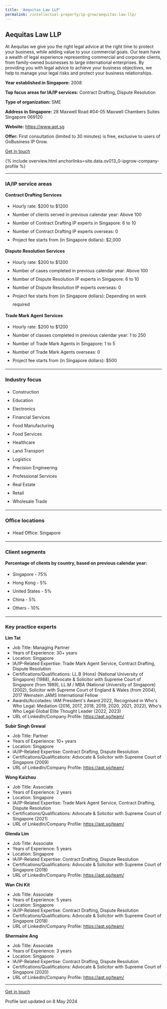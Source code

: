 ```yaml
---
title: 'Aequitas Law LLP'
permalink: /intellectual-property/ip-grow/aequitas-law-llp/
---
```


## Aequitas Law LLP

At Aequitas we give you the right legal advice at the right time to protect your business, while adding value to your commercial goals. Our team have a wealth of legal experience representing commercial and corporate clients, from family-owned businesses to large international enterprises. By providing you with legal advice to achieve your business objectives, we help to manage your legal risks and protect your business relationships.

<b>Year established in Singapore:</b> 2008

<b>Top focus areas for IA/IP services:</b> Contract Drafting, Dispute Resolution

<b>Type of organization:</b> SME

<b>Address in Singapore:</b> 28 Maxwell Road #04-05 Maxwell Chambers Suites Singapore 069120

<b>Website:</b> <a href='https://www.aqt.sg'>https://www.aqt.sg</a>

<b>Offer:</b> First consultation (limited to 30 minutes) is free, exclusive to users of GoBusiness IP Grow.

<a class='btn' href='https://form.gov.sg/64c709e15ed383001239085b' target='_blank' rel='noopener'>Get in touch</a>

{% include overview.html anchorlinks=site.data.ov013_0-ipgrow-company-profile %}

---
<a name='ip-related-service-areas'></a>
### IA/IP service areas

**Contract Drafting Services**

<ul>
<li style='line-height: 27px; margin: 0px 0px !important'>Hourly rate:  $200 to $1200</li>
<li style='line-height: 27px; margin: 0px 0px !important'>Number of clients served in previous calendar year: Above 100</li>
<li style='line-height: 27px; margin: 0px 0px !important'>Number of Contract Drafting IP experts in Singapore: 6 to 10</li>
<li style='line-height: 27px; margin: 0px 0px !important'>Number of Contract Drafting IP experts overseas: 0</li>
<li style='line-height: 27px; margin: 0px 0px !important'>Project fee starts from (in Singapore dollars): $2,000</li>
</ul>

**Dispute Resolution Services**

<ul>
<li style='line-height: 27px; margin: 0px 0px !important'>Hourly rate:  $200 to $1200</li>
<li style='line-height: 27px; margin: 0px 0px !important'>Number of cases completed in previous calendar year: Above 100</li>
<li style='line-height: 27px; margin: 0px 0px !important'>Number of Dispute Resolution IP experts in Singapore: 6 to 10</li>
<li style='line-height: 27px; margin: 0px 0px !important'>Number of Dispute Resolution IP experts overseas: 0</li>
<li style='line-height: 27px; margin: 0px 0px !important'>Project fee starts from (in Singapore dollars):  Depending on work required</li>
</ul>

**Trade Mark Agent Services**

<ul>
<li style='line-height: 27px; margin: 0px 0px !important'>Hourly rate:  $200 to $1200</li>
<li style='line-height: 27px; margin: 0px 0px !important'>Number of classes completed in previous calendar year: 1 to 250</li>
<li style='line-height: 27px; margin: 0px 0px !important'>Number of Trade Mark Agents in Singapore: 1 to 5</li>
<li style='line-height: 27px; margin: 0px 0px !important'>Number of Trade Mark Agents overseas: 0</li>
<li style='line-height: 27px; margin: 0px 0px !important'>Project fee starts from (in Singapore dollars):  $500</li>
</ul>

---
<a name='industry-focus'></a>
### Industry focus

<ul><li style='line-height: 27px; margin: 0px 0px !important'> Construction </li><li style='line-height: 27px; margin: 0px 0px !important'>Education </li><li style='line-height: 27px; margin: 0px 0px !important'>Electronics </li><li style='line-height: 27px; margin: 0px 0px !important'>Financial Services </li><li style='line-height: 27px; margin: 0px 0px !important'>Food Manufacturing </li><li style='line-height: 27px; margin: 0px 0px !important'>Food Services </li><li style='line-height: 27px; margin: 0px 0px !important'>Healthcare </li><li style='line-height: 27px; margin: 0px 0px !important'>Land Transport </li><li style='line-height: 27px; margin: 0px 0px !important'>Logistics </li><li style='line-height: 27px; margin: 0px 0px !important'>Precision Engineering </li><li style='line-height: 27px; margin: 0px 0px !important'>Professional Services </li><li style='line-height: 27px; margin: 0px 0px !important'>Real Estate </li><li style='line-height: 27px; margin: 0px 0px !important'>Retail </li><li style='line-height: 27px; margin: 0px 0px !important'>Wholesale Trade</li></ul>

---
<a name='office-locations'></a>
### Office locations

<ul><li style='line-height: 27px; margin: 0px 0px !important'> Head Office: Singapore</li></ul>

---
<a name='client-segments'></a>
### Client segments

**Percentage of clients by country, based on previous calendar year:**

<ul><li style='line-height: 27px; margin: 0px 0px !important'> Singapore - 75%</li><li style='line-height: 27px; margin: 0px 0px !important'>Hong Kong - 5%</li><li style='line-height: 27px; margin: 0px 0px !important'>United States - 5%</li><li style='line-height: 27px; margin: 0px 0px !important'>China - 5%</li><li style='line-height: 27px; margin: 0px 0px !important'>Others - 10%</li></ul>

---
<a name='key-practice-experts'></a>
### Key practice experts

**Lim Tat**

- Job Title: Managing Partner
- Years of Experience: 30+ years
- Location: Singapore
- IA/IP-Related Expertise: Trade Mark Agent Service, Contract Drafting, Dispute Resolution
- Certifications/Qualifications: LL.B (Hons) (National University of Singapore) (1988), Advocate & Solicitor with Supreme Court of Singapore (from 1989), LL.M / MBA (National University of Singapore) (2002), Solicitor with Supreme Court of England & Wales (from 2004), 2017 Weinstein JAMS International Fellow
- Awards/Accolades: IAM President's Award 2022, Recognised in Who's Who Legal: Mediation (2016, 2017, 2018, 2019, 2020, 2021, 2022), Who's Who Legal Global Elite Thought Leader (2022, 2023)
- URL of LinkedIn/Company Profile: <a href="https://aqt.sg/team/" target="_blank" rel="noopener">https://aqt.sg/team/</a>

**Subir Singh Grewal**

- Job Title: Partner
- Years of Experience: 10+ years
- Location: Singapore
- IA/IP-Related Expertise: Contract Drafting, Dispute Resolution
- Certifications/Qualifications: Advocate & Solicitor with Supreme Court of Singapore (2009)
- URL of LinkedIn/Company Profile: <a href="https://aqt.sg/team/" target="_blank" rel="noopener">https://aqt.sg/team/</a>


**Wong Kaizhou**

- Job Title: Associate
- Years of Experience: 2 years
- Location: Singapore
- IA/IP-Related Expertise: Trade Mark Agent Service, Contract Drafting, Dispute Resolution
- Certifications/Qualifications: Advocate & Solicitor with Supreme Court of Singapore (2021)
- URL of LinkedIn/Company Profile: <a href="https://aqt.sg/team/" target="_blank" rel="noopener">https://aqt.sg/team/</a>

**Glenda Lim**

- Job Title: Associate
- Years of Experience: 5 years
- Location: Singapore
- IA/IP-Related Expertise: Contract Drafting, Dispute Resolution
- Certifications/Qualifications: Advocate & Solicitor with Supreme Court of Singapore (2018)
- URL of LinkedIn/Company Profile: <a href="https://aqt.sg/team/" target="_blank" rel="noopener">https://aqt.sg/team/</a>

**Wan Chi Kit**

- Job Title: Associate
- Years of Experience: 5 years
- Location: Singapore
- IA/IP-Related Expertise: Contract Drafting, Dispute Resolution
- Certifications/Qualifications: Advocate & Solicitor with Supreme Court of Singapore (2018)
- URL of LinkedIn/Company Profile: <a href="https://aqt.sg/team/" target="_blank" rel="noopener">https://aqt.sg/team/</a>

**Shermaine Ang**

- Job Title: Associate
- Years of Experience: 3 years
- Location: Singapore
- IA/IP-Related Expertise: Contract Drafting, Dispute Resolution
- Certifications/Qualifications: Advocate & Solicitor with Supreme Court of Singapore (2020)
- URL of LinkedIn/Company Profile: <a href="https://aqt.sg/team/" target="_blank" rel="noopener">https://aqt.sg/team/</a>

---
<p>
<a class='btn' href='https://form.gov.sg/64c709e15ed383001239085b' target='_blank' rel='noopener'>Get in touch</a>
</p>
Profile last updated on 8 May 2024
